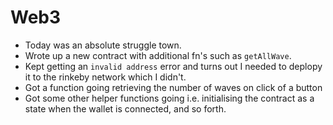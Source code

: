# Web3
- Today was an absolute struggle town.
- Wrote up a new contract with additional fn's such as `getAllWave`.
- Kept getting an `invalid address` error and turns out I needed to deplopy it to the rinkeby network which I didn't.
- Got a function going retrieving the number of waves on click of a button
- Got some other helper functions going i.e. initialising the contract as a state when the wallet is connected, and so forth.